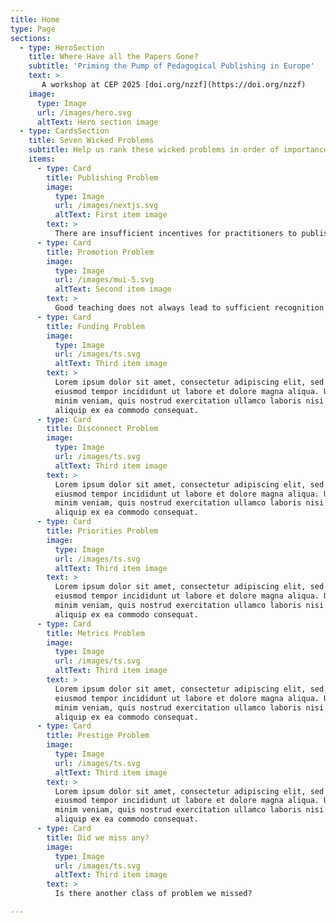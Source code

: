 ```yaml
---
title: Home
type: Page
sections:
  - type: HeroSection
    title: Where Have all the Papers Gone?
    subtitle: 'Priming the Pump of Pedagogical Publishing in Europe'
    text: >
       A workshop at CEP 2025 [doi.org/nzzf](https://doi.org/nzzf)
    image:
      type: Image
      url: /images/hero.svg
      altText: Hero section image
  - type: CardsSection
    title: Seven Wicked Problems
    subtitle: Help us rank these wicked problems in order of importance [forms.office.com/e/tngB4bQhk7](https://forms.office.com/e/tngB4bQhk7)
    items:
      - type: Card
        title: Publishing Problem
        image:
          type: Image
          url: /images/nextjs.svg
          altText: First item image
        text: >
          There are insufficient incentives for practitioners to publish and too many barriers to prevent publication. The mantra of “publish or perish” doesn’t apply, there are lots of good practitioners who publish very little, their work is invisible
      - type: Card
        title: Promotion Problem
        image:
          type: Image
          url: /images/mui-5.svg
          altText: Second item image
        text: >
          Good teaching does not always lead to sufficient recognition and reward. Advance HE rewards like AFHEA, FHEA, SFHEA, PFHEA and NTF help but are not always recognised by promotion panels dominated by research-focused staff
      - type: Card
        title: Funding Problem
        image:
          type: Image
          url: /images/ts.svg
          altText: Third item image
        text: >
          Lorem ipsum dolor sit amet, consectetur adipiscing elit, sed do
          eiusmod tempor incididunt ut labore et dolore magna aliqua. Ut enim ad
          minim veniam, quis nostrud exercitation ullamco laboris nisi ut
          aliquip ex ea commodo consequat.
      - type: Card
        title: Disconnect Problem
        image:
          type: Image
          url: /images/ts.svg
          altText: Third item image
        text: >
          Lorem ipsum dolor sit amet, consectetur adipiscing elit, sed do
          eiusmod tempor incididunt ut labore et dolore magna aliqua. Ut enim ad
          minim veniam, quis nostrud exercitation ullamco laboris nisi ut
          aliquip ex ea commodo consequat.
      - type: Card
        title: Priorities Problem
        image:
          type: Image
          url: /images/ts.svg
          altText: Third item image
        text: >
          Lorem ipsum dolor sit amet, consectetur adipiscing elit, sed do
          eiusmod tempor incididunt ut labore et dolore magna aliqua. Ut enim ad
          minim veniam, quis nostrud exercitation ullamco laboris nisi ut
          aliquip ex ea commodo consequat.
      - type: Card
        title: Metrics Problem
        image:
          type: Image
          url: /images/ts.svg
          altText: Third item image
        text: >
          Lorem ipsum dolor sit amet, consectetur adipiscing elit, sed do
          eiusmod tempor incididunt ut labore et dolore magna aliqua. Ut enim ad
          minim veniam, quis nostrud exercitation ullamco laboris nisi ut
          aliquip ex ea commodo consequat.
      - type: Card
        title: Prestige Problem
        image:
          type: Image
          url: /images/ts.svg
          altText: Third item image
        text: >
          Lorem ipsum dolor sit amet, consectetur adipiscing elit, sed do
          eiusmod tempor incididunt ut labore et dolore magna aliqua. Ut enim ad
          minim veniam, quis nostrud exercitation ullamco laboris nisi ut
          aliquip ex ea commodo consequat.
      - type: Card
        title: Did we miss any?
        image:
          type: Image
          url: /images/ts.svg
          altText: Third item image
        text: >
          Is there another class of problem we missed?

---
```

